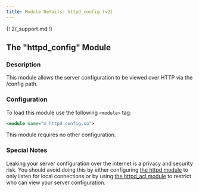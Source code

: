```yaml
---
title: Module Details: httpd_config (v2)
---
```


{! 2/_support.md !}

## The "httpd_config" Module

### Description

This module allows the server configuration to be viewed over HTTP via the /config path.

### Configuration

To load this module use the following `<module>` tag:

```xml
<module name="m_httpd_config.so">
```

This module requires no other configuration.

### Special Notes

Leaking your server configuration over the internet is a privacy and security risk. You should avoid doing this by either configuring [the httpd module](/2/modules/httpd) to only listen for local connections or by using [the httpd_acl module](/2/modules/httpd_acl) to restrict who can view your server configuration.

